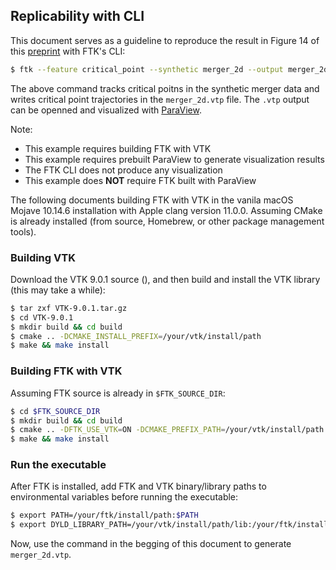 ## Replicability with CLI

This document serves as a guideline to reproduce the result in Figure 14 of this [preprint](https://arxiv.org/abs/2011.08697) with FTK's CLI:

```bash
$ ftk --feature critical_point --synthetic merger_2d --output merger_2d.vtp
```

The above command tracks critical poitns in the synthetic merger data and writes critical point trajectories in the `merger_2d.vtp` file.  The `.vtp` output can be openned and visualized with [ParaView](https://www.paraview.org/).  

Note: 

* This example requires building FTK with VTK
* This example requires prebuilt ParaView to generate visualization results
* The FTK CLI does not produce any visualization
* This example does **NOT** require FTK built with ParaView

The following documents building FTK with VTK in the vanila macOS Mojave 10.14.6 installation with Apple clang version 11.0.0.  Assuming CMake is already installed (from source, Homebrew, or other package management tools).


### Building VTK

Download the VTK 9.0.1 source ([](https://vtk.org/download/)), and then build and install the VTK library (this may take a while):

```bash
$ tar zxf VTK-9.0.1.tar.gz
$ cd VTK-9.0.1
$ mkdir build && cd build
$ cmake .. -DCMAKE_INSTALL_PREFIX=/your/vtk/install/path
$ make && make install
```

### Building FTK with VTK

Assuming FTK source is already in `$FTK_SOURCE_DIR`:

```bash
$ cd $FTK_SOURCE_DIR
$ mkdir build && cd build
$ cmake .. -DFTK_USE_VTK=ON -DCMAKE_PREFIX_PATH=/your/vtk/install/path -DCMAKE_INSTALL_PREFIX=/your/ftk/install/path
$ make && make install
```

### Run the executable

After FTK is installed, add FTK and VTK binary/library paths to environmental variables before running the executable:

```bash
$ export PATH=/your/ftk/install/path:$PATH
$ export DYLD_LIBRARY_PATH=/your/vtk/install/path/lib:/your/ftk/install/path/lib:$DYLD_LIBRARY_PATH
```

Now, use the command in the begging of this document to generate `merger_2d.vtp`.
